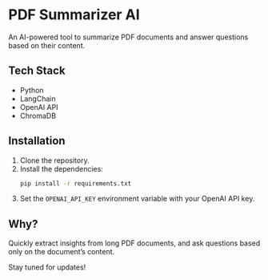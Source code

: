 # PDF Summarizer AI

An AI-powered tool to summarize PDF documents and answer questions based on their content.

## Tech Stack

- Python
- LangChain
- OpenAI API
- ChromaDB

## Installation

1. Clone the repository.
2. Install the dependencies:
   ```bash
   pip install -r requirements.txt
   ```
3. Set the `OPENAI_API_KEY` environment variable with your OpenAI API key.

## Why?

Quickly extract insights from long PDF documents, and ask questions based only on the document’s content.

Stay tuned for updates!

